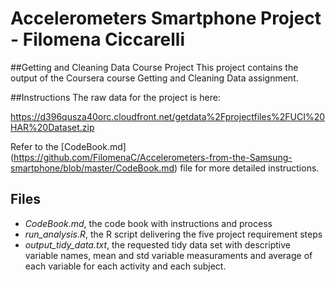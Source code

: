 # Accelerometers Smartphone Project - Filomena Ciccarelli

##Getting and Cleaning Data Course Project
This project contains the output of the Coursera course Getting and Cleaning Data assignment.

##Instructions
The raw data for the project is here:

https://d396qusza40orc.cloudfront.net/getdata%2Fprojectfiles%2FUCI%20HAR%20Dataset.zip

Refer to the [CodeBook.md] (https://github.com/FilomenaC/Accelerometers-from-the-Samsung-smartphone/blob/master/CodeBook.md) file for more detailed instructions.

## Files
* *CodeBook.md*, the code book with instructions and process
* *run_analysis.R*, the R script delivering the five project requirement steps
* *output_tidy_data.txt*, the requested tidy data set with descriptive variable names, mean and std variable measuraments and average of each variable for each activity and each subject.

